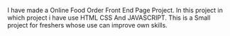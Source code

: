 I have made a Online Food Order Front End Page Project. In this project in which project i have use HTML CSS And JAVASCRIPT. This is a Small project for freshers whose use can improve own skills.
